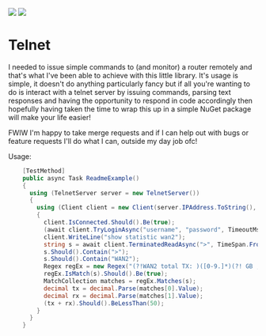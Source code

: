 [![][build-img]][build]
[![][nuget-img]][nuget]

[build]:     https://ci.appveyor.com/project/9swampy/telnet
[build-img]: https://ci.appveyor.com/api/projects/status/a85v943mb52y0gii?svg=true

[nuget]:     https://badge.fury.io/nu/telnet
[nuget-img]: https://badge.fury.io/nu/telnet.svg

Telnet
======



I needed to issue simple commands to (and monitor) a router remotely and that's what I've been able to achieve with this 
little library. It's usage is simple, it doesn't do anything particularly fancy but if all you're wanting to do is interact
with a telnet server by issuing commands, parsing text responses and having the opportunity to respond in code accordingly then hopefully having taken the time to wrap this up in a simple NuGet package will make your life easier!

FWIW I'm happy to take merge requests and if I can help out with bugs or feature requests I'll do what I can, outside my day job ofc!

Usage:
```C#
    [TestMethod]
    public async Task ReadmeExample()
    {
      using (TelnetServer server = new TelnetServer())
      {
        using (Client client = new Client(server.IPAddress.ToString(), server.Port, new System.Threading.CancellationToken()))
        {
          client.IsConnected.Should().Be(true);
          (await client.TryLoginAsync("username", "password", TimeoutMs)).Should().Be(true);
          client.WriteLine("show statistic wan2");
          string s = await client.TerminatedReadAsync(">", TimeSpan.FromMilliseconds(TimeoutMs));
          s.Should().Contain(">");
          s.Should().Contain("WAN2");
          Regex regEx = new Regex("(?!WAN2 total TX: )([0-9.]*)(?! GB ,RX: )([0-9.]*)(?= GB)");
          regEx.IsMatch(s).Should().Be(true);
          MatchCollection matches = regEx.Matches(s);
          decimal tx = decimal.Parse(matches[0].Value);
          decimal rx = decimal.Parse(matches[1].Value);
          (tx + rx).Should().BeLessThan(50);
        }
      }
    }
